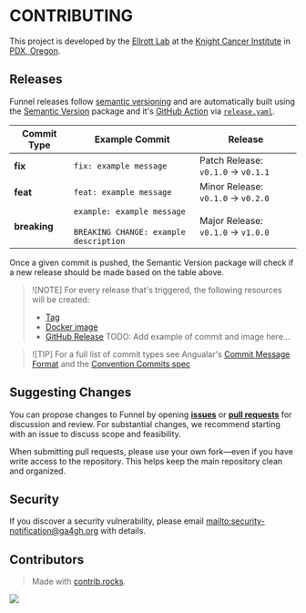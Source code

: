 # CONTRIBUTING

This project is developed by the [Ellrott Lab](https://ellrottlab.org/) at the [Knight Cancer Institute](https://www.ohsu.edu/knight-cancer-institute) in [PDX, Oregon](https://www.travelportland.com/).

## Releases

Funnel releases follow [semantic versioning](https://semver.org/) and are automatically built using the [Semantic Version](https://github.com/semantic-release/semantic-release) package and it's [GitHub Action](https://github.com/PaulHatch/semantic-version) via [`release.yaml`](./.github/workflows/release.yaml).

| Commit Type  | Example Commit                                                           | Release                             |
|--------------|--------------------------------------------------------------------------|-------------------------------------|
| **fix**      | `fix: example message`                                                   | Patch Release: `v0.1.0` → `v0.1.1` |
| **feat**     | `feat: example message`                                                  | Minor Release: `v0.1.0` → `v0.2.0` |
| **breaking** | `example: example message`<br><br>`BREAKING CHANGE: example description` | Major Release: `v0.1.0` → `v1.0.0` |

Once a given commit is pushed, the Semantic Version package will check if a new release should be made based on the table above.

> ![NOTE]
> For every release that's triggered, the following resources will be created:
> - [Tag](https://github.com/ohsu-comp-bio/funnel/tags)
> - [Docker image](https://quay.io/repository/ohsu-comp-bio/funnel)
> - [GitHub Release](https://github.com/ohsu-comp-bio/funnel/releases)
> TODO: Add example of commit and image here...

> ![TIP]
> For a full list of commit types see Angualar's [Commit Message Format](https://github.com/angular/angular/blob/main/contributing-docs/commit-message-guidelines.md#type) and the [Convention Commits spec](https://www.conventionalcommits.org/en/v1.0.0/)

## Suggesting Changes

You can propose changes to Funnel by opening [**issues**](https://github.com/ohsu-comp-bio/funnel/issues) or [**pull requests**](https://github.com/ohsu-comp-bio/funnel/pulls) for discussion and review. For substantial changes, we recommend starting with an issue to discuss scope and feasibility.

When submitting pull requests, please use your own fork—even if you have write access to the repository. This helps keep the main repository clean and organized.

## Security

If you discover a security vulnerability, please email <mailto:security-notification@ga4gh.org> with details.

## Contributors

> Made with [contrib.rocks](https://contrib.rocks).

<a href="https://github.com/ohsu-comp-bio/funnel/graphs/contributors">
  <img src="https://contrib.rocks/image?repo=ohsu-comp-bio/funnel" />
</a>
